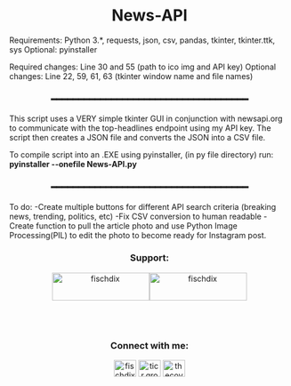 <h1 align="center">News-API</h1>

Requirements: Python 3.*, requests, json, csv, pandas, tkinter, tkinter.ttk, sys
Optional: pyinstaller

Required changes: Line 30 and 55 (path to ico img and API key)
Optional changes: Line 22, 59, 61, 63 (tkinter window name and file names)

<h3 align="center">━━━━━━━━━━━━━━━━━━━━━━━━━━━━━━━━━━━━</h3>
This script uses a VERY simple tkinter GUI in conjunction with newsapi.org to communicate with the top-headlines endpoint using my API key. 
The script then creates a JSON file and converts the JSON into a CSV file.



To compile script into an .EXE using pyinstaller, (in py file directory) run: **pyinstaller --onefile News-API.py**

<h3 align="center">━━━━━━━━━━━━━━━━━━━━━━━━━━━━━━━━━━━━</h3>
To do:
-Create multiple buttons for different API search criteria (breaking news, trending, politics, etc)
-Fix CSV conversion to human readable
-Create function to pull the article photo and use Python Image Processing(PIL) to edit the photo to become ready for Instagram post.

<p align="center"![image](https://user-images.githubusercontent.com/59261070/203343476-f93037fa-d5cd-467a-b018-d43102223c44.png)</p>



<h3 align="center">Support:</h3>
<p align="center">
<a href="https://www.buymeacoffee.com/fischdix"><img align="center" src="https://cdn.buymeacoffee.com/buttons/v2/default-yellow.png" height="50" width="175" alt="fischdix" /></a><a href="https://ko-fi.com/fischdix"><img align="center" src="https://cdn.ko-fi.com/cdn/kofi3.png?v=3" height="50" width="175" alt="fischdix" /></a></p><br><br>

<h3 align="center">Connect with me:</h3>
<p align="center">
<a href="https://stackoverflow.com/users/fischdix" target="blank"><img align="center" src="https://raw.githubusercontent.com/rahuldkjain/github-profile-readme-generator/master/src/images/icons/Social/stack-overflow.svg" alt="fischdix" height="30" width="40" /></a>
<a href="https://instagram.com/ticr.group" target="blank"><img align="center" src="https://raw.githubusercontent.com/rahuldkjain/github-profile-readme-generator/master/src/images/icons/Social/instagram.svg" alt="ticr.group" height="30" width="40" /></a>
<a href="https://discord.gg/thecove" target="blank"><img align="center" src="https://raw.githubusercontent.com/rahuldkjain/github-profile-readme-generator/master/src/images/icons/Social/discord.svg" alt="thecove" height="30" width="40" /></a>
</p>
